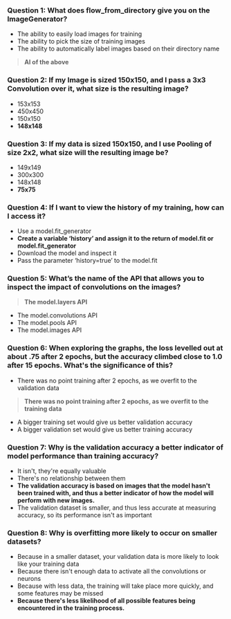 
### Question 1: What does flow_from_directory give you on the ImageGenerator?

* The ability to easily load images for training
* The ability to pick the size of training images
* The ability to automatically label images based on their directory name
> **Al  of the above**
### Question 2: If my Image is sized 150x150, and I pass a 3x3 Convolution over it, what size is the resulting image?

* 153x153
* 450x450
* 150x150
* **148x148**

### Question 3: If my data is sized 150x150, and I use Pooling of size 2x2, what size will the resulting image be?

* 149x149
* 300x300
* 148x148
* **75x75**

### Question 4: If I want to view the history of my training, how can I access it?

* Use a model.fit_generator
* **Create a variable ‘history’ and assign it to the return of model.fit or model.fit_generator**
* Download the model and inspect it
* Pass the parameter ‘history=true’ to the model.fit

### Question 5: What’s the name of the API that allows you to inspect the impact of convolutions on the images?

> **The model.layers API**
* The model.convolutions API
* The model.pools API
* The model.images API

### Question 6: When exploring the graphs, the loss levelled out at about .75 after 2 epochs, but the accuracy climbed close to 1.0 after 15 epochs. What's the significance of this?

* There was no point training after 2 epochs, as we overfit to the validation data
> **There was no point training after 2 epochs, as we overfit to the training data**
* A bigger training set would give us better validation accuracy
* A bigger validation set would give us better training accuracy

### Question 7: Why is the validation accuracy a better indicator of model performance than training accuracy?

* It isn't, they're equally valuable
* There's no relationship between them
* **The validation accuracy is based on images that the model hasn't been trained with, and thus a better indicator of how the model will perform with new images.**
* The validation dataset is smaller, and thus less accurate at measuring accuracy, so its performance isn't as important

### Question 8: Why is overfitting more likely to occur on smaller datasets?

* Because in a smaller dataset, your validation data is more likely to look like your training data
* Because there isn't enough data to activate all the convolutions or neurons
* Because with less data, the training will take place more quickly, and some features may be missed
* **Because there's less likelihood of all possible features being encountered in the training process.**